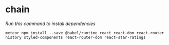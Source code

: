 # chain

*Run this command to install dependencies*
```
meteor npm install --save @babel/runtime react react-dom react-router history styled-components react-router-dom react-star-ratings
```
